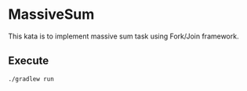 # MassiveSum

This kata is to implement massive sum task using Fork/Join framework.

## Execute
```
./gradlew run
```

